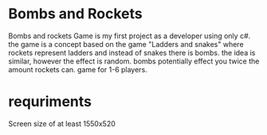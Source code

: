 # Bombs and Rockets
Bombs and rockets Game is my first project as a developer using only c#.
the game is a concept based on the game "Ladders and snakes" where rockets represent ladders and instead of snakes there is bombs. the idea is similar, however the effect is random. bombs potentially effect you twice the amount rockets can. game for 1-6 players.

# requriments
Screen size of at least 1550x520



